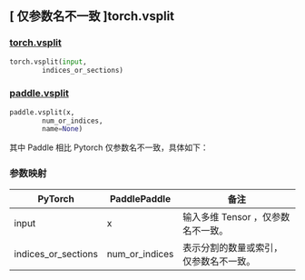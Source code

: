 ## [ 仅参数名不一致 ]torch.vsplit
### [torch.vsplit](https://pytorch.org/docs/stable/generated/torch.vsplit.html#torch.vsplit)

```python
torch.vsplit(input,
        indices_or_sections)
```

### [paddle.vsplit](https://www.paddlepaddle.org.cn/documentation/docs/zh/develop/api/paddle/vsplit_cn.html)

```python
paddle.vsplit(x,
        num_or_indices,
        name=None)
```

其中 Paddle 相比 Pytorch 仅参数名不一致，具体如下：

### 参数映射
| PyTorch       | PaddlePaddle | 备注                                                   |
| ------------- | ------------ | ------------------------------------------------------ |
| input          |  x           | 输入多维 Tensor ，仅参数名不一致。  |
| indices_or_sections           | num_or_indices         | 表示分割的数量或索引，仅参数名不一致。                          |
